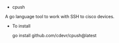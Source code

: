 * cpush

A go language tool to work with SSH to cisco devices.

* To install

  go install github.com/cdevr/cpush@latest
